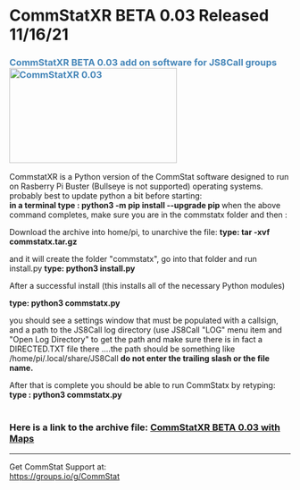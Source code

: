 # CommStatXR BETA 0.03 Released 11/16/21
<h3 style="color: #4485b8;">CommStatXR BETA 0.03 add on software for JS8Call groups&nbsp;&nbsp;<img src="https://github.com/W5DMH/CommStatXR/blob/main/CommStatXBeta.png?raw=true" alt="CommStatXR 0.03" width="300" height="170" /></h3>

CommstatXR is a Python version of the CommStat software designed to run on Rasberry Pi Buster (Bullseye is not supported) operating systems. 
probably best to update python a bit before starting: <br>
<b>in a terminal type : python3 -m pip install --upgrade pip </b>
when the above command completes, make sure you are in the commstatx folder and then : <br>

Download the archive into home/pi, to unarchive the file: 
<b>type: tar -xvf commstatx.tar.gz </b><br>

and it will create the folder "commstatx", go into that folder and run install.py 
<b>type: python3 install.py </b><br>

After a successful install (this installs all of the necessary Python modules) 

<b>type: python3 commstatx.py</b>    

you should see a settings window that must be populated with a callsign, and a path to the 
JS8Call log directory (use JS8Call "LOG" menu item and "Open Log Directory" to get the path and
make sure there is in fact a DIRECTED.TXT file there ....the path should be something 
like /home/pi/.local/share/JS8Call    <b>do not enter the trailing slash or the file name.</b> 

After that is complete you should be able to run CommStatx by retyping:<br>
<b> type : python3 commstatx.py </b>
<br>
<BR>

 
<h3>Here is a link to the archive file:&nbsp;<a href="https://github.com/W5DMH/CommStatXR/raw/main/commstatx.tar.gz" target="_blank" rel="noopener">CommStatXR BETA 0.03 with Maps</a></h3>
<hr />

Get CommStat Support at: <br>
https://groups.io/g/CommStat

